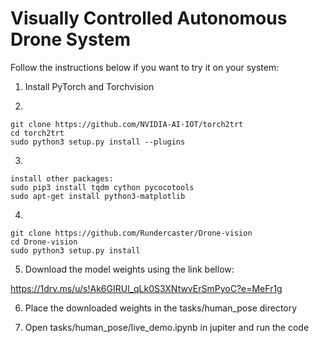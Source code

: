 # Visually Controlled Autonomous Drone System


Follow the instructions below if you want to try it on your system:

1) Install PyTorch and Torchvision

2) 
```shell
git clone https://github.com/NVIDIA-AI-IOT/torch2trt
cd torch2trt
sudo python3 setup.py install --plugins
```

3)
```shell
install other packages:
sudo pip3 install tqdm cython pycocotools
sudo apt-get install python3-matplotlib
```
4)
```shell
git clone https://github.com/Rundercaster/Drone-vision
cd Drone-vision
sudo python3 setup.py install
```
5) Download the model weights using the link bellow:

https://1drv.ms/u/s!Ak6GIRUl_qLk0S3XNtwvErSmPyoC?e=MeFr1g

6) Place the downloaded weights in the tasks/human_pose directory

7) Open tasks/human_pose/live_demo.ipynb in jupiter and run the code


